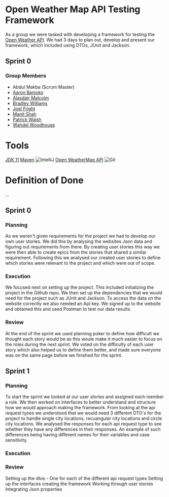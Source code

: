 # Open Weather Map API Testing Framework

As a group we were tasked with developing a framework for testing the [Open Weather API](https://openweathermap.org/api). We had 3 days to plan out, develop and present our framework, which included using DTOs, JUnit and Jackson.

## Sprint 0
### Group Members

- Abdul Makba (Scrum Master)
- [Aaron Banjoko](https://github.com/Xavier2a2)
- [Alasdair Malcolm](https://github.com/AJMalcolm) 
- [Bradley Williams](https://github.com/bsrwilliams)
- [Joel Fright](https://github.com/joelfright)
- [Manit Shah](https://github.com/Manit97)
- [Patrick Walsh](https://github.com/pkpatch)
- [Wahdel Woodhouse](https://github.com/WahdelMW)

# Tools
[JDK 11](https://www.oracle.com/java/technologies/javase-jdk11-downloads.html)
[Maven](https://maven.apache.org/)
![IntelliJ](https://camo.githubusercontent.com/ce8694383818e2c4d35bcaa4550a1c694f5ddc6ac9f0fe7747fee431dc16b3ea/68747470733a2f2f696d672e736869656c64732e696f2f62616467652f2d496e74656c6c694a253230494445412d6166346462343f7374796c653d666c6174266c6f676f3d696e74656c6c696a25323069646561266c6f676f436f6c6f723d666666)
[Open WeatherMap API](https://openweathermap.org/api)
![Git](https://camo.githubusercontent.com/e9e80dc7913d2b1f29908cf8498ae312376cbdce32ba9fdd1c0c440b5255f256/687474703a2f2f696d672e736869656c64732e696f2f62616467652f2d4769742d4631353032463f7374796c653d666c6174266c6f676f3d676974266c6f676f436f6c6f723d666666)

# Definition of Done
...
## Sprint 0
### Planning 

As we weren't given requirements for the project we had to develop our own user stories. We did this by analysing the websites Json data and figuring out requirements from there. By creating user stories this way we were then able to create epics from the stories that shared a similar requirement. Following this we analysed our created user stories to define which stories were relevant to the project and which were out of scope. 

### Execution 

We focused next on setting up the project. This included initializing the project in the Github repo. We then set up the dependencies that we would need for the project such as JUnit and Jackson. 
To access the data on the website correctly we also needed an Api key. We signed up to the website and obtained this and used Postman to test our data results.

### Review

At the end of the sprint we used planning poker to define how difficult we thought each story would be as this woule make it much easier to focus on the roles during the next sprint. We voted on the difficulty of each user story which also helped us to define them better, and made sure everyone was on the same page before we finished for the sprint.


## Sprint 1

### Planning 

To start the sprint we looked at our user stories and assigned each member a role. We then worked on interfaces to better understand and structure how we would approach making the framework. From looking at the api request tyoes we understood that we would need 3 different DTO's for the project to handle single city locations, recuangular city locations and circle city locations. 
We analysed the responses for each api request type to see whether they have any differences in their responses. An example of such differences being having different names for their variables and case sensitivity.

### Execution



### Review


Setting up the dtos - One for each of the different api request types
Setting up the interfaces
creating the framework 
Working through user stories
Integrating Json properties
